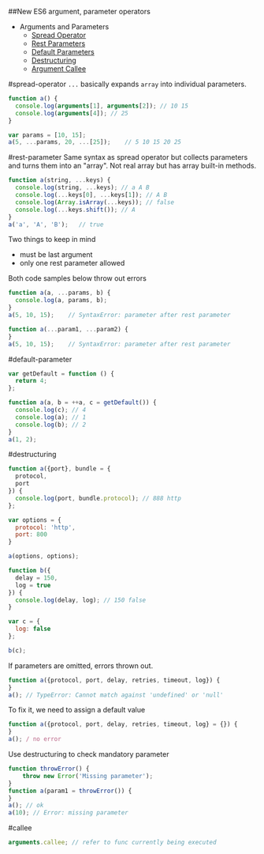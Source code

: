 ##New ES6 argument, parameter operators

* Arguments and Parameters
  * [Spread Operator](#spread-operator)
  * [Rest Parameters](#rest-parameter)
  * [Default Parameters](#default-parameter)
  * [Destructuring](#destructuring)
  * [Argument Callee](#callee)

#spread-operator
`...` basically expands `array` into individual parameters.

```javascript
function a() {
  console.log(arguments[1], arguments[2]); // 10 15
  console.log(arguments[4]); // 25
}

var params = [10, 15];
a(5, ...params, 20, ...[25]);    // 5 10 15 20 25
```

#rest-parameter
Same syntax as spread operator but collects parameters and turns them into an "array". Not real array but has array built-in methods.
```javascript
function a(string, ...keys) {
  console.log(string, ...keys); // a A B
  console.log(...keys[0], ...keys[1]); // A B
  console.log(Array.isArray(...keys)); // false
  console.log(...keys.shift()); // A
}
a('a', 'A', 'B');   // true
```
Two things to keep in mind
* must be last argument
* only one rest parameter allowed

Both code samples below throw out errors
```javascript
function a(a, ...params, b) {
  console.log(a, params, b);
}
a(5, 10, 15);    // SyntaxError: parameter after rest parameter

function a(...param1, ...param2) {
}
a(5, 10, 15);    // SyntaxError: parameter after rest parameter
```

#default-parameter
```javascript
var getDefault = function () {
  return 4;
};

function a(a, b = ++a, c = getDefault()) {
  console.log(c); // 4
  console.log(a); // 1
  console.log(b); // 2
}
a(1, 2);
```

#destructuring
```javascript
function a({port}, bundle = {
  protocol,
  port
}) {
  console.log(port, bundle.protocol); // 888 http
};

var options = {
  protocol: 'http',
  port: 800
}

a(options, options);

function b({
  delay = 150,
  log = true
}) {
  console.log(delay, log); // 150 false
}

var c = {
  log: false
};

b(c);
```
If parameters are omitted, errors thrown out.
```javascript
function a({protocol, port, delay, retries, timeout, log}) {
}
a(); // TypeError: Cannot match against 'undefined' or 'null'
```
To fix it, we need to assign a default value
```javascript
function a({protocol, port, delay, retries, timeout, log} = {}) {
}
a(); / no error
```
Use destructuring to check mandatory parameter
```javascript
function throwError() {
    throw new Error('Missing parameter');
}
function a(param1 = throwError()) {
}
a(); // ok
a(10); // Error: missing parameter
```

#callee
```javascript
arguments.callee; // refer to func currently being executed
```



